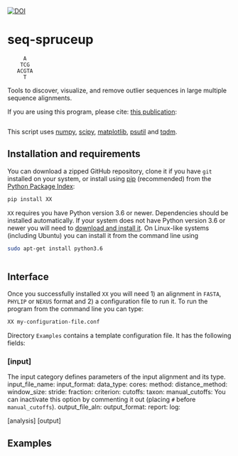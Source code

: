 [![DOI](https://zenodo.org/badge/@@@.svg)](https://zenodo.org/badge/latestdoi/@@@)

# seq-spruceup
```
     A  
    TCG  
   ACGTA  
     T 
```

Tools to discover, visualize, and remove outlier sequences in large multiple sequence alignments. 

If you are using this program, please cite: [this publication](link):
```
```

This script uses [numpy](link), [scipy](link), [matplotlib](link), [psutil](link) and [tqdm](link).

## Installation and requirements

You can download a zipped GitHub repository, clone it if you have `git` installed on your system, or install using [pip](https://pip.pypa.io/en/latest/installing.html) (recommended) from the [Python Package Index](https://pypi.python.org/pypi/XX/):
```bash
pip install XX
```

`XX` requires you have Python version 3.6 or newer. Dependencies should be installed automatically. If your system does not have Python version 3.6 or newer you will need to [download and install it](http://www.python.org/downloads/). On Linux-like systems (including Ubuntu) you can install it from the command line using

```bash
sudo apt-get install python3.6
```




```bash

```

## Interface
Once you successfully installed `XX` you will need 1) an alignment in `FASTA`, `PHYLIP` or `NEXUS` format and 2) a configuration file to run it. To run the program from the command line you can type:
```bash
XX my-configuration-file.conf
```
Directory `Examples` contains a template configuration file. It has the following fields:
### [input]
The input category defines parameters of the input alignment and its type.
input_file_name: 
input_format:
data_type:
cores:
method:
distance_method:
window_size:
stride:
fraction:
criterion:
cutoffs:
taxon:
manual_cutoffs:
You can inactivate this option by commenting it out (placing `#` before `manual_cutoffs`).
output_file_aln:
output_format:
report:
log:


[analysis]
[output]



## Examples

